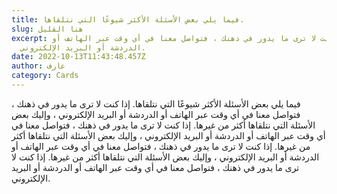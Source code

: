 ```yaml
---
title: فيما يلي بعض الأسئلة الأكثر شيوعًا التي نتلقاها.
slug: هنا القليل
excerpt: إذا كنت لا ترى ما يدور في ذهنك ، فتواصل معنا في أي وقت عبر الهاتف أو
  الدردشة أو البريد الإلكتروني.
date: 2022-10-13T11:43:48.457Z
author: عارف
category: Cards
---
```

فيما يلي بعض الأسئلة الأكثر شيوعًا التي نتلقاها. إذا كنت لا ترى ما يدور في ذهنك ، فتواصل معنا في أي وقت عبر الهاتف أو الدردشة أو البريد الإلكتروني ، وإليك بعض الأسئلة التي نتلقاها أكثر من غيرها. إذا كنت لا ترى ما يدور في ذهنك ، فتواصل معنا في أي وقت عبر الهاتف أو الدردشة أو البريد الإلكتروني ، وإليك بعض الأسئلة التي نتلقاها أكثر من غيرها. إذا كنت لا ترى ما يدور في ذهنك ، فتواصل معنا في أي وقت عبر الهاتف أو الدردشة أو البريد الإلكتروني ، وإليك بعض الأسئلة التي نتلقاها أكثر من غيرها. إذا كنت لا ترى ما يدور في ذهنك ، فتواصل معنا في أي وقت عبر الهاتف أو الدردشة أو البريد الإلكتروني.